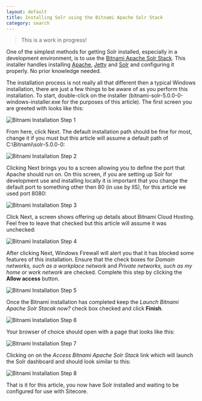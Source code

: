 ```yaml
---
layout: default
title: Installing Solr using the Bitnami Apache Solr Stack
category: search
---
```


> This is a work in progress!

One of the simplest methods for getting Solr installed, especially in a development environment, is to use the <a href="https://bitnami.com/stack/solr" target="_blank">Bitnami Apache Solr Stack</a>. This installer handles installing <a href="https://www.apache.org/" target="_blank">Apache</a>, <a href="http://eclipse.org/jetty/" target="_blank">Jetty</a> and <a href="http://lucene.apache.org/solr/" target="_blank">Solr</a> and configuring it properly. No prior knowledge needed.

The installation process is not really all that different then a typical Windows installation, there are just a few things to be aware of as you perform this installation. To start, double-click on the installer (bitnami-solr-5.0.0-0-windows-installer.exe for the purposes of this article). The first screen you are greeted with looks like this:

<img src="/docs/images/search/solr/installing-solr-using-the-bitnami-apache-solr-stack/bitnami-1.png" alt="Bitnami Installation Step 1" title="Bitnami Installation Step 1" />

From here, click Next. The default installation path should be fine for most, change it if you must but this article will assume a default path of C:\Bitnami\solr-5.0.0-0:

<img src="/docs/images/search/solr/installing-solr-using-the-bitnami-apache-solr-stack/bitnami-2.png" alt="Bitnami Installation Step 2" title="Bitnami Installation Step 2" />

Clicking Next brings you to a screen allowing you to define the port that Apache should run on. On this screen, if you are setting up Solr for development use and installing locally it is important that you change the default port to something other then 80 (in use by IIS), for this article we used port 8080:

<img src="/docs/images/search/solr/installing-solr-using-the-bitnami-apache-solr-stack/bitnami-3.png" alt="Bitnami Installation Step 3" title="Bitnami Installation Step 3" />

Click Next, a screen shows offering up details about Bitnami Cloud Hosting. Feel free to leave that checked but this article will assume it was unchecked:

<img src="/docs/images/search/solr/installing-solr-using-the-bitnami-apache-solr-stack/bitnami-4.png" alt="Bitnami Installation Step 4" title="Bitnami Installation Step 4" />

After clicking Next, Windows Firewall will alert you that it has blocked some features of this installation. Ensure that the check boxes for <em>Domain networks, such as a workplace network</em> and <em>Private networks, such as my home or work network</em> are checked. Complete this step by clicking the <strong>Allow access</strong> button.

<img src="/docs/images/search/solr/installing-solr-using-the-bitnami-apache-solr-stack/bitnami-5.png" alt="Bitnami Installation Step 5" title="Bitnami Installation Step 5" />

Once the Bitnami installation has completed keep the <em>Launch Bitnami Apache Solr Stacak now?</em> check box checked and click <strong>Finish</strong>.

<img src="/docs/images/search/solr/installing-solr-using-the-bitnami-apache-solr-stack/bitnami-6.png" alt="Bitnami Installation Step 6" title="Bitnami Installation Step 6" />

Your browser of choice should open with a page that looks like this:

<img src="/docs/images/search/solr/installing-solr-using-the-bitnami-apache-solr-stack/bitnami-7.png" alt="Bitnami Installation Step 7" title="Bitnami Installation Step 7" />

Clicking on on the <em>Access Bitnami Apache Solr Stack</em> link which will launch the Solr dashboard and should look similar to this:

<img src="/docs/images/search/solr/installing-solr-using-the-bitnami-apache-solr-stack/bitnami-8.png" alt="Bitnami Installation Step 8" title="Bitnami Installation Step 8" />

That is it for this article, you now have Solr installed and waiting to be configured for use with Sitecore.
